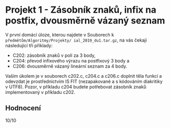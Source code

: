 # Projekt 1 - Zásobník znaků, infix na postfix, dvousměrně vázaný seznam
V první domácí úloze, kterou najdete v Souborech k `předmětům/Algoritmy/Projekty/ ial_2019_du1.tar.gz`, na vás čekají následující tři příklady:
- C202: zásobník znaků v poli za 3 body,
- C204: převod infixového výrazu na postfixový 3 body a
- C206: dvousměrně vázaný lineární seznam za 4 body.

Vaším úkolem je v souborech c202.c, c204.c a c206.c doplnit těla funkcí a odevzdat je prostřednictvím IS FIT (nezapakované a s kódováním diakritiky v UTF8). Pozor, v příkladu c204 budete potřebovat zásobník znaků implementovaný v příkladu c202.

## Hodnocení
10/10
